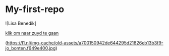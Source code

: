 # My-first-repo
![Lisa Benedik]

[klik om naar zuyd te gaan](https://zuyd.nl)

(https://l1.nl/img-cache/old-assets/a700150942de644295d21826eb13b3f9-jo_bonten.f649e400.jpg)

